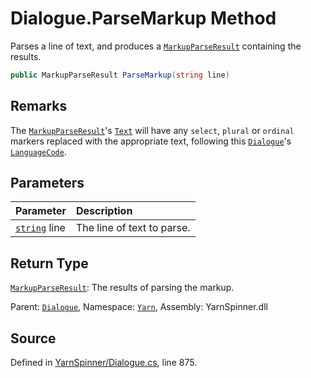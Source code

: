 # Dialogue.ParseMarkup Method

Parses a line of text, and produces a [`MarkupParseResult`](/api/csharp/yarn.markup/markupparseresult.md) containing the results.


```csharp
public MarkupParseResult ParseMarkup(string line)
```
## Remarks

The [`MarkupParseResult`](/api/csharp/yarn.markup/markupparseresult.md)'s [`Text`](/api/csharp/yarn.markup/markupparseresult.text.md) will have any `select`,
`plural` or `ordinal` markers replaced with the appropriate
text, following this [`Dialogue`](/api/csharp/yarn/dialogue.md)'s [`LanguageCode`](/api/csharp/yarn/dialogue.languagecode.md).


## Parameters
|Parameter|Description|
|:---|:---|
|[`string`](https://docs.microsoft.com/dotnet/api/System.String) line|The line of text to parse.|
## Return Type
[`MarkupParseResult`](/api/csharp/yarn.markup/markupparseresult.md): The results of parsing the markup.



<div class="class-metadata">

Parent: [`Dialogue`](/api/csharp/yarn/dialogue.md), Namespace: [`Yarn`](/api/csharp/yarn/README.md), Assembly: YarnSpinner.dll
</div>

## Source
Defined in [YarnSpinner/Dialogue.cs](https://github.com/YarnSpinnerTool/YarnSpinner//blob/develop/YarnSpinner/Dialogue.cs#L875), line 875.
